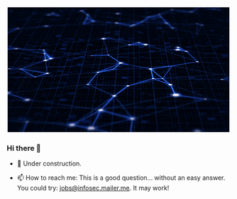 <div id="header" align="center">
<img src="networkgif.gif" alt="animated network of stars">
</div>

### Hi there 👋

- 🔭 Under construction. 

- 📫 How to reach me: This is a good question... without an easy answer. 
      You could try: jobs@infosec.mailer.me.
      It may work! 



